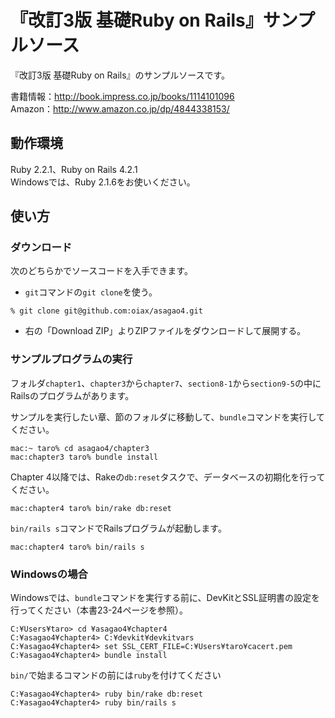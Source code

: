 # 『改訂3版 基礎Ruby on Rails』サンプルソース

『改訂3版 基礎Ruby on Rails』のサンプルソースです。

書籍情報：http://book.impress.co.jp/books/1114101096<br />
Amazon：http://www.amazon.co.jp/dp/4844338153/

## 動作環境

Ruby 2.2.1、Ruby on Rails 4.2.1<br />
Windowsでは、Ruby 2.1.6をお使いください。

## 使い方

### ダウンロード

次のどちらかでソースコードを入手できます。

* `git`コマンドの`git clone`を使う。

````
% git clone git@github.com:oiax/asagao4.git
````

* 右の「Download ZIP」よりZIPファイルをダウンロードして展開する。

### サンプルプログラムの実行

フォルダ`chapter1`、`chapter3`から`chapter7`、`section8-1`から`section9-5`の中にRailsのプログラムがあります。

サンプルを実行したい章、節のフォルダに移動して、`bundle`コマンドを実行してください。

````
mac:~ taro% cd asagao4/chapter3
mac:chapter3 taro% bundle install
````

Chapter 4以降では、Rakeの`db:reset`タスクで、データベースの初期化を行ってください。

````
mac:chapter4 taro% bin/rake db:reset
````

`bin/rails s`コマンドでRailsプログラムが起動します。

````
mac:chapter4 taro% bin/rails s
````

### Windowsの場合

Windowsでは、`bundle`コマンドを実行する前に、DevKitとSSL証明書の設定を行ってください（本書23-24ページを参照）。

````
C:¥Users¥taro> cd ¥asagao4¥chapter4
C:¥asagao4¥chapter4> C:¥devkit¥devkitvars
C:¥asagao4¥chapter4> set SSL_CERT_FILE=C:¥Users¥taro¥cacert.pem
C:¥asagao4¥chapter4> bundle install
````

`bin/`で始まるコマンドの前には`ruby`を付けてください

````
C:¥asagao4¥chapter4> ruby bin/rake db:reset
C:¥asagao4¥chapter4> ruby bin/rails s
````

